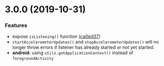 # 3.0.0 (2019-10-31)


### Features

* expose `isListening()` function ([ca0ed37](https://github.com/vakrilov/native-script-accelerometer/commit/ca0ed37278780c133bd6acf3988be11838e2a1d8))
* `startAccelerometerUpdates()` and `stopAccelerometerUpdates()` will no longer throw errors if listener has already started or not yet started. 
* **android:** using `utils.getApplicationContext()` instead of `foregroundActivity`


